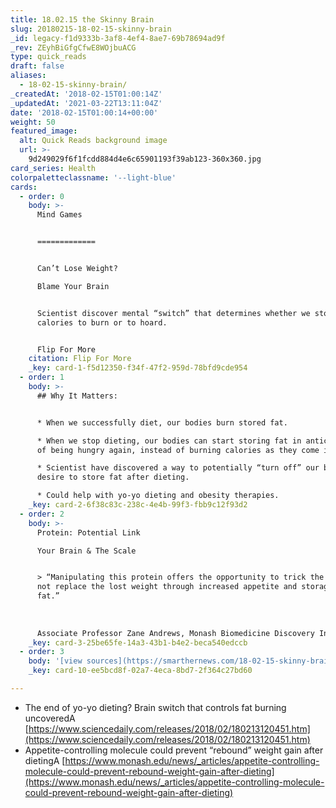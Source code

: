 ```yaml
---
title: 18.02.15 the Skinny Brain
slug: 20180215-18-02-15-skinny-brain
_id: legacy-f1d9333b-3af8-4ef4-8ae7-69b78694ad9f
_rev: ZEyhBiGfgCfwE8WOjbuACG
type: quick_reads
draft: false
aliases:
  - 18-02-15-skinny-brain/
_createdAt: '2018-02-15T01:00:14Z'
_updatedAt: '2021-03-22T13:11:04Z'
date: '2018-02-15T01:00:14+00:00'
weight: 50
featured_image:
  alt: Quick Reads background image
  url: >-
    9d249029f6f1fcdd884d4e6c65901193f39ab123-360x360.jpg
card_series: Health
colorpaletteclassname: '--light-blue'
cards:
  - order: 0
    body: >-
      Mind Games


      =============


      Can’t Lose Weight?  

      Blame Your Brain


      Scientist discover mental “switch” that determines whether we store
      calories to burn or to hoard.


      Flip For More
    citation: Flip For More
    _key: card-1-f5d12350-f34f-47f2-959d-78bfd9cde954
  - order: 1
    body: >-
      ## Why It Matters:


      * When we successfully diet, our bodies burn stored fat.

      * When we stop dieting, our bodies can start storing fat in anticipation
      of being hungry again, instead of burning calories as they come in.

      * Scientist have discovered a way to potentially “turn off” our bodies’
      desire to store fat after dieting.

      * Could help with yo-yo dieting and obesity therapies.
    _key: card-2-6f38c83c-238c-4e4b-99f3-fbb9c12f93d2
  - order: 2
    body: >-
      Protein: Potential Link  

      Your Brain & The Scale


      > “Manipulating this protein offers the opportunity to trick the brain and
      not replace the lost weight through increased appetite and storage of
      fat.”  
        
        
        
      Associate Professor Zane Andrews, Monash Biomedicine Discovery Institute
    _key: card-3-25be65fe-14a3-43b1-b4e2-beca540edccb
  - order: 3
    body: '[view sources](https://smarthernews.com/18-02-15-skinny-brain/)'
    _key: card-10-ee5bcd8f-02a7-4eca-8bd7-2f364c27bd60

---
```

* The end of yo-yo dieting? Brain switch that controls fat burning uncoveredA [https://www.sciencedaily.com/releases/2018/02/180213120451.htm](https://www.sciencedaily.com/releases/2018/02/180213120451.htm)
* Appetite-controlling molecule could prevent “rebound” weight gain after dietingA [https://www.monash.edu/news/_articles/appetite-controlling-molecule-could-prevent-rebound-weight-gain-after-dieting](https://www.monash.edu/news/_articles/appetite-controlling-molecule-could-prevent-rebound-weight-gain-after-dieting)